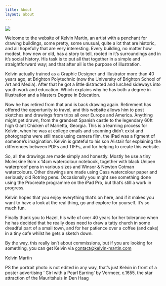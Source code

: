 ```yaml
---
title: About
layout: about
---
```


<img src="{{ $image.RelPermalink }}" width="{{ $image.Width }}" height="{{ $image.Height }}">

Welcome to the website of Kelvin Martin, an artist with a penchant for drawing buildings, some pretty, some unusual, quite a lot that are historic, and all hopefully that are very interesting. Every building, no matter how modest, how new or old, has a story to tell, rooted in it’s surroundings and in it’s social history. His task is to put all that together in a simple and straightforward way; and that after all is the purpose of illustration.

Kelvin actually trained as a Graphic Designer and Illustrator more than 40 years ago, at Brighton Polytechnic (now the University of Brighton School of Art and Media). After that he got a little distracted and lurched sideways into youth work and education. Which explains why he has both a degree in Illustration and a Masters Degree in Education.

Now he has retired from that and is back drawing again. Retirement has offered the opportunity to travel, and this website allows him to post sketches and drawings from trips all over Europe and America. Anything might get drawn, from the grandest Spanish castle to the legendary 60ft high Giant Chicken of Marietta, Georgia. This is a learning process for Kelvin, when he was at college emails and scanning didn’t exist and photographs were still made using camera film, the iPad was a figment of someone’s imagination. Kelvin is grateful to his son Alistair for explaining the differences between PDFs and TIFFs, and for helping to create this website.

So, all the drawings are made simply and honestly. Mostly he use a tiny Moleskine 9cm x 14cm watercolour notebook, together with black Unipen waterproof pens in various sizes and Winsor & Newton Cotman watercolours. Other drawings are made using Cass watercolour paper and seriously old Rotring pens. Occasionally you might see something done using the Procreate programme on the iPad Pro, but that’s still a work in progress.

Kelvin hopes that you enjoy everything that’s on here, and if it makes you want to have a look at the real thing, go and explore for yourself. It’s so much fun.

Finally thank you to Hazel, his wife of over 40 years for her tolerance when he has decided that he really does need to draw a tatty church in some dreadful part of a small town, and for her patience over a coffee (and cake) in a tiny cafe whilst he gets a sketch down.

By the way, this really isn’t about commissions, but if you are looking for something, you can get Kelvin via <a href="contact@kelvin-martin.com">contact@kelvin-martin.com</a>

Kelvin Martin

PS the portrait photo is not edited in any way, that’s just Kelvin in front of a poster advertising ‘ Girl with a Pearl Earring’ by Vermeer, c.1655, the star attraction of the Mauritshuis in Den Haag
